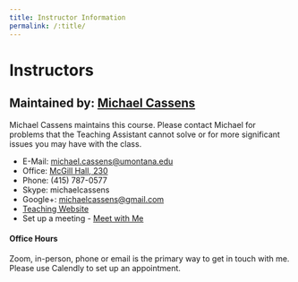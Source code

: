 ```yaml
---
title: Instructor Information
permalink: /:title/
---
```


# Instructors


## Maintained by: [Michael Cassens](https://michaelcassens.github.io/teaching)

Michael Cassens maintains this course. Please contact Michael for problems that the Teaching Assistant cannot solve or for more significant issues you may have with the class.

- E-Mail: [michael.cassens@umontana.edu](mailto:michael.cassens@umontana.edu?subject=441%20Question)
- Office: [McGill Hall, 230](https://www.google.com/maps/place/McGill+Hall,+32+Campus+Dr,+Missoula,+MT+59812/@46.8619179,-113.9857145,16.91z/data=!3m1!5s0x535dcc33c1f50273:0xb43516d74c13fb70!4m5!3m4!1s0x535dcc33c3d4cbd5:0xd77cd4f46bdf5b89!8m2!3d46.8624266!4d-113.9836088)
- Phone: (415) 787-0577
- Skype: michaelcassens
- Google+: michaelcassens@gmail.com
- [Teaching Website](https://michaelcassens.github.io/teaching)
- Set up a meeting - [Meet with Me](https://calendly.com/michael-cassens/120-meeting)


#### Office Hours

<!--For those in Missoula, you are welcome to come by for help during my office hours. -->

Zoom, in-person, phone or email is the primary way to get in touch with me.  Please use Calendly to set up an appointment.

<!--- Mondays/Wednesday: 11:00 am - 12:00 pm
- Tuesdays/Thursday: 10:00 am - 11:00 am
-->